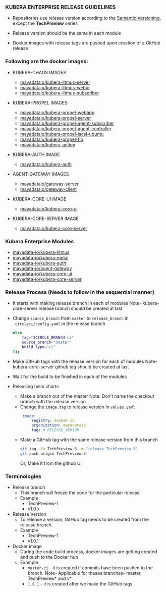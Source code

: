 ### KUBERA ENTERPRISE RELEASE GUIDELINES
- Repositories use release version according to the [Semantic Versioning](https://semver.org/), except the <b>TechPreview</b> series

- Release version should be the same in each module

- Docker images with release tags are pushed upon creation of a GitHub release 

### Following are the docker images:

- KUBERA-CHAOS IMAGES
  -   [mayadataio/kubera-litmus-server](https://cloud.docker.com/u/mayadataio/repository/docker/mayadataio/kubera-litmus-server)
  -   [mayadataio/kubera-litmus-webui](https://cloud.docker.com/u/mayadataio/repository/docker/mayadataio/kubera-litmus-webui)
  -   [mayadataio/kubera-litmus-subscriber](https://cloud.docker.com/u/mayadataio/repository/docker/mayadataio/kubera-litmus-subscriber)

- KUBERA-PROPEL IMAGES
  -   [mayadataio/kubera-propel-webapp](https://cloud.docker.com/u/mayadataio/repository/docker/mayadataio/kubera-propel-webapp)
  -   [mayadataio/kubera-propel-server](https://cloud.docker.com/u/mayadataio/repository/docker/mayadataio/kubera-propel-server)
  -   [mayadataio/kubera-propel-agent-subscriber](https://cloud.docker.com/u/mayadataio/repository/docker/mayadataio/kubera-propel-agent-subscriber)
  -   [mayadataio/kubera-propel-agent-controller](https://cloud.docker.com/u/mayadataio/repository/docker/mayadataio/kubera-propel-agent-controller)
  -   [mayadataio/kubera-propel-iscsi-ubuntu](https://cloud.docker.com/u/mayadataio/repository/docker/mayadataio/kubera-propel-iscsi-ubuntu)
  -   [mayadataio/kubera-propel-fio](https://cloud.docker.com/u/mayadataio/repository/docker/mayadataio/kubera-propel-fio)
  -   [mayadataio/kubera-action](https://cloud.docker.com/u/mayadataio/repository/docker/mayadataio/kubera-action)

- KUBERA-AUTH IMAGE
  -   [mayadataio/kubera-auth](https://cloud.docker.com/u/mayadataio/repository/docker/mayadataio/kubera-auth)

- AGENT-GATEWAY IMAGES
  -   [mayadataio/gateway-server](https://cloud.docker.com/u/mayadataio/repository/docker/mayadataio/gateway-server)
  -   [mayadataio/gateway-client](https://cloud.docker.com/u/mayadataio/repository/docker/mayadataio/gateway-client)

- KUBERA-CORE-UI IMAGE
  -   [mayadataio/kubera-core-ui](https://cloud.docker.com/u/mayadataio/repository/docker/mayadataio/kubera-core-ui)

- KUBERA-CORE-SERVER IMAGE
  -   [mayadataio/kubera-core-server](https://cloud.docker.com/u/mayadataio/repository/docker/mayadataio/kubera-core-server)

### Kubera Enterprise Modules
  - [mayadata-io/kubera-litmus](https://github.com/mayadata-io/kubera-litmus)
  - [mayadata-io/kubera-metal](https://github.com/mayadata-io/kubera-metal)
  - [mayadata-io/kubera-auth](https://github.com/mayadata-io/kubera-auth)
  - [mayadata-io/agent-gateway](https://github.com/mayadata-io/agent-gateway)
  - [mayadata-io/kubera-core-ui](https://github.com/mayadata-io/kubera-core-ui)
  - [mayadata-io/kubera-core-server](https://github.com/mayadata-io/kubera-core-server)

### Release Process (Needs to follow in the sequential manner)
  - It starts with making release branch in each of modules
    Note- kubera-core-server release branch should be created at last
    
  - Change `source_branch` from `master` to `release_branch` in `.circleci/config.yaml` in the release branch 
    ```bash
    else
        tag="$CIRCLE_BRANCH-ci"
        source_branch="master"
        build_type="ci"
    fi;
    ```
  - Make GitHub tags with the release version for each of modules
    Note- kubera-core-server github tag should be created at last
    
  - Wait for the build to be finished in each of the modules
  
  - Releasing helm charts
     - Make a branch out of the master 
        Note: Don't name the checkout branch with the release version
     - Change the `image.tag` to release version in `values.yaml`
       ```yaml
        image:
            registry: docker.io
            organization: mayadataio
            tag: # RELEASE_VERION
       ```
     - Make a GitHub tag with the same release version from this branch
       ```bash 
       git tag -fa TechPreview-3 -m "release TechPreview-3"
       git push origin TechPreview-3
       ``` 
       Or, Make it from the github UI
       
### Terminologies
- Release branch
   - This branch will freeze the code for the particular release
   - Example 
     - TechPreview-1
     - v1.0.x 
- Release Version
   - To release a version, GitHub tag needs to be created from the release branch.
   - Example
     - TechPreview-1
     - v1.0.1
- Docker image
  - During the code build process, docker images are getting created and push to the Docker hub
  - Example
    - `master-ci` - it is created if commits have been pushed to the branch. Note- Applicable for theses branches- master, TechPreview* and v*
    - `1.0.1` - it is created after we make the GitHub tags

